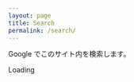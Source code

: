 ```yaml
---
layout: page
title: Search
permalink: /search/
---
```


<div class="container">

Google でこのサイト内を検索します。

<div id='cse' style='width: 100%;'>Loading</div>
<script src='//www.google.com/jsapi' type='text/javascript'></script>
<script type='text/javascript'>
google.load('search', '1', {language: 'ja', style: google.loader.themes.V2_DEFAULT});
google.setOnLoadCallback(function() {
  var customSearchOptions = {};
  var orderByOptions = {};
  orderByOptions['keys'] = [{label: 'Relevance', key: ''} , {label: 'Date', key: 'date'}];
  customSearchOptions['enableOrderBy'] = true;
  customSearchOptions['orderByOptions'] = orderByOptions;
  customSearchOptions['overlayResults'] = true;
  var customSearchControl =   new google.search.CustomSearchControl('001424559055068952863:exybyozeah8', customSearchOptions);
  customSearchControl.setResultSetSize(google.search.Search.FILTERED_CSE_RESULTSET);
  var options = new google.search.DrawOptions();
  options.setAutoComplete(true);
  customSearchControl.draw('cse', options);
}, true);
</script>
<style type='text/css'>
  .gsc-control-cse {
    font-family: Arial, sans-serif;
    border-color: #FFFFFF;
    background-color: #FFFFFF;
  }
  .gsc-control-cse .gsc-table-result {
    font-family: Arial, sans-serif;
  }
  input.gsc-input, .gsc-input-box, .gsc-input-box-hover, .gsc-input-box-focus {
    border-color: #D9D9D9;
  }
  input.gsc-search-button, input.gsc-search-button:hover, input.gsc-search-button:focus {
    border-color: #666666;
    background-color: #CECECE;
    background-image: none;
    filter: none;

  }
  .gsc-tabHeader.gsc-tabhInactive {
    border-color: #FF9900;
    background-color: #FFFFFF;
  }
  .gsc-tabHeader.gsc-tabhActive {
    border-color: #E9E9E9;
    background-color: #E9E9E9;
    border-bottom-color: #FF9900
  }
  .gsc-tabsArea {
    border-color: #FF9900;
  }
  .gsc-webResult.gsc-result, .gsc-results .gsc-imageResult {
    border-color: #FFFFFF;
    background-color: #FFFFFF;
  }
  .gsc-webResult.gsc-result:hover, .gsc-imageResult:hover {
    border-color: #FFFFFF;
    background-color: #FFFFFF;
  }
  .gs-webResult.gs-result a.gs-title:link, .gs-webResult.gs-result a.gs-title:link b, .gs-imageResult a.gs-title:link, .gs-imageResult a.gs-title:link b  {
    color: #0000CC;
  }
  .gs-webResult.gs-result a.gs-title:visited, .gs-webResult.gs-result a.gs-title:visited b, .gs-imageResult a.gs-title:visited, .gs-imageResult a.gs-title:visited b {
    color: #0000CC;
  }
  .gs-webResult.gs-result a.gs-title:hover, .gs-webResult.gs-result a.gs-title:hover b, .gs-imageResult a.gs-title:hover, .gs-imageResult a.gs-title:hover b {
    color: #0000CC;
  }
  .gs-webResult.gs-result a.gs-title:active, .gs-webResult.gs-result a.gs-title:active b, .gs-imageResult a.gs-title:active, .gs-imageResult a.gs-title:active b {
    color: #0000CC;
  }
  .gsc-cursor-page {
    color: #0000CC;
  }
  a.gsc-trailing-more-results:link {
    color: #0000CC;
  }
  .gs-webResult .gs-snippet, .gs-imageResult .gs-snippet, .gs-fileFormatType {
    color: #000000;
  }
  .gs-webResult div.gs-visibleUrl, .gs-imageResult div.gs-visibleUrl {
    color: #008000;
  }
  .gs-webResult div.gs-visibleUrl-short {
    color: #008000;
  }
  .gs-webResult div.gs-visibleUrl-short  {
    display: none;
  }
  .gs-webResult div.gs-visibleUrl-long {
    display: block;
  }
  .gs-promotion div.gs-visibleUrl-short {
    display: none;
  }
  .gs-promotion div.gs-visibleUrl-long  {
    display: block;
  }
  .gsc-cursor-box {
    border-color: #FFFFFF;
  }
  .gsc-results .gsc-cursor-box .gsc-cursor-page {
    border-color: #E9E9E9;
    background-color: #FFFFFF;
    color: #0000CC;
  }
  .gsc-results .gsc-cursor-box .gsc-cursor-current-page {
    border-color: #FF9900;
    background-color: #FFFFFF;
    color: #0000CC;
  }
  .gsc-webResult.gsc-result.gsc-promotion {
    border-color: #336699;
    background-color: #FFFFFF;
  }
  .gsc-completion-title {
    color: #0000CC;
  }
  .gsc-completion-snippet {
    color: #000000;
  }
  .gs-promotion a.gs-title:link,.gs-promotion a.gs-title:link *,.gs-promotion .gs-snippet a:link  {
    color: #0000CC;
  }
  .gs-promotion a.gs-title:visited,.gs-promotion a.gs-title:visited *,.gs-promotion .gs-snippet a:visited {
    color: #0000CC;
  }
  .gs-promotion a.gs-title:hover,.gs-promotion a.gs-title:hover *,.gs-promotion .gs-snippet a:hover  {
    color: #0000CC;
  }
  .gs-promotion a.gs-title:active,.gs-promotion a.gs-title:active *,.gs-promotion .gs-snippet a:active {
    color: #0000CC;
  }
  .gs-promotion .gs-snippet, .gs-promotion .gs-title .gs-promotion-title-right, .gs-promotion .gs-title .gs-promotion-title-right * {
    color: #000000;
  }
  .gs-promotion .gs-visibleUrl,.gs-promotion .gs-visibleUrl-short  {
    color: #008000;
  }
</style>

</div>

